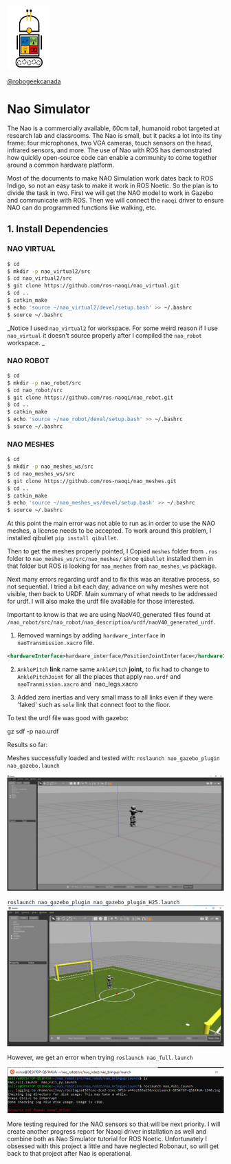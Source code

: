 <img src="https://github.com/robogeekcanada/noetic_robots/blob/main/images/RG-logo.jpg" alt="alt text" width=100 height=150>

[@robogeekcanada](https://robo-geek.ca/)

# Nao Simulator

The Nao is a commercially available, 60cm tall, humanoid robot targeted at research lab and classrooms. 
The Nao is small, but it packs a lot into its tiny frame: four microphones, two VGA cameras, touch sensors on the head, infrared sensors, and more. 
The use of Nao with ROS has demonstrated how quickly open-source code can enable a community to come together around a common hardware platform.

Most of the documents to make NAO Simulation work dates back to ROS Indigo, so not an easy task to make it work in ROS Noetic.
So the plan is to divide the task in two. First we will get the NAO model to work in Gazebo and communicate with ROS. Then we will connect the `naoqi` driver
to ensure NAO can do programmed functions like walking, etc.

## 1. Install Dependencies

### NAO VIRTUAL
```bash
$ cd
$ mkdir -p nao_virtual2/src
$ cd nao_virtual2/src
$ git clone https://github.com/ros-naoqi/nao_virtual.git
$ cd ..
$ catkin_make
$ echo 'source ~/nao_virtual2/devel/setup.bash' >> ~/.bashrc
$ source ~/.bashrc
```

_Notice I used `nao_virtual2` for workspace. For some weird reason if I use `nao_virtual` it doesn't source properly after I compiled the `nao_robot` workspace.
_

### NAO ROBOT
```bash
$ cd
$ mkdir -p nao_robot/src
$ cd nao_robot/src
$ git clone https://github.com/ros-naoqi/nao_robot.git
$ cd ..
$ catkin_make
$ echo 'source ~/nao_robot/devel/setup.bash' >> ~/.bashrc
$ source ~/.bashrc
```

### NAO MESHES
```bash
$ cd
$ mkdir -p nao_meshes_ws/src
$ cd nao_meshes_ws/src
$ git clone https://github.com/ros-naoqi/nao_meshes.git
$ cd ..
$ catkin_make
$ echo 'source ~/nao_meshes_ws/devel/setup.bash' >> ~/.bashrc
$ source ~/.bashrc
```

At this point the main error was not able to run as in order to use the NAO meshes, a license needs to be accepted.
To work around this problem, I installed qibullet `pip install qibullet`.

Then to get the meshes properly pointed, I Copied `meshes` folder from `.ros` folder to `nao_meshes_ws/src/nao_meshes/` since `qibullet` installed them in that folder but ROS is looking for `nao_meshes` from `nao_meshes_ws` package.

Next many errors regarding urdf and to fix this was an iterative process, so not sequential. I tried a bit each day, advance on why meshes were not visible, then back to URDF.
Main summary of what needs to be addressed for urdf. I will also make the urdf file available for those interested. 

Important to know is that we are using NaoV40_generated files found at `/nao_robot/src/nao_robot/nao_description/urdf/naoV40_generated_urdf`.

1. Removed warnings by adding `hardware_interface` in `naoTransmission.xacro` file.

```xml
<hardwareInterface>hardware_interface/PositionJointInterface</hardwareInterface>
```

2. `AnklePitch`  **link** name same `AnklePitch` **joint,**  to fix had to change to `AnklePitchJoint` for all the places that apply `nao.urdf` and `naoTranmission.xacro` and `nao_legs.xacro

3. Added zero inertias and very small mass to all links even if they were 'faked' such as `sole` link that connect foot to the floor.

To test the urdf file was good with gazebo:

gz sdf -p nao.urdf

Results so far:

Meshes successfully loaded and tested with: `roslaunch nao_gazebo_plugin nao_gazebo.launch`

![image](https://github.com/robogeekcanada/noetic_robots/blob/main/images/Nao_gazebo.PNG)

`roslaunch nao_gazebo_plugin nao_gazebo_plugin_H25.launch`
![image](https://github.com/robogeekcanada/noetic_robots/blob/main/images/Nao_soccer_field.PNG)

However, we get an error when trying `roslaunch nao_full.launch`

![image](https://github.com/robogeekcanada/noetic_robots/blob/main/images/naoqi_driver_missing.PNG)

More testing required for the NAO sensors so that will be next priority. I will create another progress report for Naoqi driver installation as well and combine both as Nao Simulator tutorial for ROS Noetic.
Unfortunately I obsessed with this project a little and have neglected Robonaut, so will get back to that project after Nao is operational.
